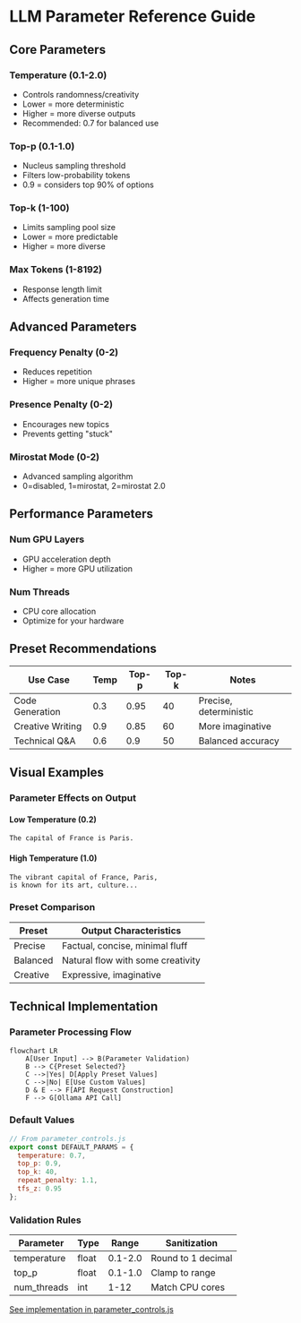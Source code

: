 # LLM Parameter Reference Guide

## Core Parameters

### Temperature (0.1-2.0)
- Controls randomness/creativity
- Lower = more deterministic
- Higher = more diverse outputs
- Recommended: 0.7 for balanced use

### Top-p (0.1-1.0)
- Nucleus sampling threshold
- Filters low-probability tokens
- 0.9 = considers top 90% of options

### Top-k (1-100)
- Limits sampling pool size
- Lower = more predictable
- Higher = more diverse

### Max Tokens (1-8192)
- Response length limit
- Affects generation time

## Advanced Parameters

### Frequency Penalty (0-2)
- Reduces repetition
- Higher = more unique phrases

### Presence Penalty (0-2)
- Encourages new topics
- Prevents getting "stuck"

### Mirostat Mode (0-2)
- Advanced sampling algorithm
- 0=disabled, 1=mirostat, 2=mirostat 2.0

## Performance Parameters

### Num GPU Layers
- GPU acceleration depth
- Higher = more GPU utilization

### Num Threads
- CPU core allocation
- Optimize for your hardware

## Preset Recommendations

| Use Case       | Temp | Top-p | Top-k | Notes                  |
|----------------|------|-------|-------|------------------------|
| Code Generation| 0.3  | 0.95  | 40    | Precise, deterministic |
| Creative Writing| 0.9 | 0.85  | 60    | More imaginative       |
| Technical Q&A  | 0.6  | 0.9   | 50    | Balanced accuracy      |

## Visual Examples

### Parameter Effects on Output

#### Low Temperature (0.2)
```
The capital of France is Paris.
```

#### High Temperature (1.0)
```
The vibrant capital of France, Paris, 
is known for its art, culture...
```

### Preset Comparison
| Preset       | Output Characteristics          |
|--------------|----------------------------------|
| Precise      | Factual, concise, minimal fluff |
| Balanced     | Natural flow with some creativity|
| Creative     | Expressive, imaginative         |

## Technical Implementation

### Parameter Processing Flow
```mermaid
flowchart LR
    A[User Input] --> B(Parameter Validation)
    B --> C{Preset Selected?}
    C -->|Yes| D[Apply Preset Values]
    C -->|No| E[Use Custom Values]
    D & E --> F[API Request Construction]
    F --> G[Ollama API Call]
```

### Default Values
```javascript
// From parameter_controls.js
export const DEFAULT_PARAMS = {
  temperature: 0.7,
  top_p: 0.9, 
  top_k: 40,
  repeat_penalty: 1.1,
  tfs_z: 0.95
};
```

### Validation Rules
| Parameter   | Type   | Range      | Sanitization          |
|-------------|--------|------------|-----------------------|
| temperature | float  | 0.1-2.0    | Round to 1 decimal    |
| top_p       | float  | 0.1-1.0    | Clamp to range        |
| num_threads | int    | 1-12       | Match CPU cores       |

[See implementation in parameter_controls.js](static/js/parameter_controls.js)
